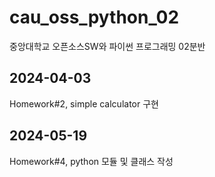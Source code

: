 # cau_oss_python_02
중앙대학교 오픈소스SW와 파이썬 프로그래밍 02분반

## 2024-04-03
Homework#2, simple calculator 구현

## 2024-05-19
Homework#4, python 모듈 및 클래스 작성